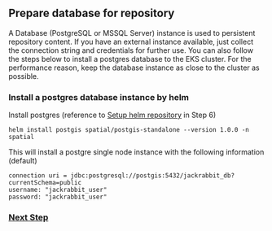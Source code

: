 ## Prepare database for repository

A Database (PostgreSQL or MSSQL Server) instance is used to persistent repository content. If you have an external instance available, just collect the connection string and credentials for further use. You can also follow the steps below to install a postgres database to the EKS cluster. For the performance reason, keep the database instance as close to the cluster as possible.

### Install a postgres database instance by helm

Install postgres (reference to [Setup helm repository](deploy-spatial-services.md) in Step 6)
```
helm install postgis spatial/postgis-standalone --version 1.0.0 -n spatial
```

This will install a postgre single node instance with the following information (default)
```
connection uri = jdbc:postgresql://postgis:5432/jackrabbit_db?currentSchema=public
username: "jackrabbit_user"
password: "jackrabbit_user"
```

### [Next Step](deploy-spatial-services.md)
